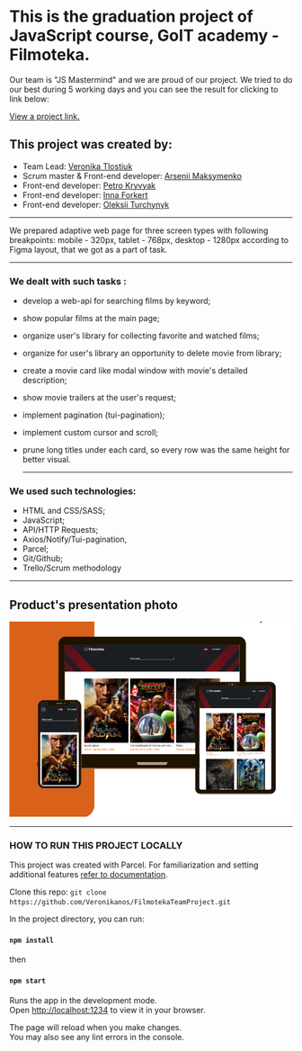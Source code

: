 # This is the graduation project of JavaScript course, GоIT academy - Filmoteka.

Our team is "JS Mastermind" and we are proud of our project. We tried to do our
best during 5 working days and you can see the result for clicking to link
below:

[View a project link.](https://veronikanos.github.io/FilmotekaTeamProject)

## This project was created by:

- Team Lead: [Veronika Tlostiuk]()
- Scrum master & Front-end developer:
  [Arsenii Maksymenko](https://github.com/smerch88)
- Front-end developer: [Petro Kryvyak](https://github.com/Petro199)
- Front-end developer: [Inna Forkert](https://github.com/InnaForkert)
- Front-end developer: [Oleksii Turchynyk](https://github.com/TurchynykOleksii)

---

We prepared adaptive web page for three screen types with following breakpoints:
mobile - 320px, tablet - 768px, desktop - 1280px according to Figma layout, that
we got as a part of task.

---

### We dealt with such tasks :

- develop a web-api for searching films by keyword;
- show popular films at the main page;
- organize user's library for collecting favorite and watched films;
- organize for user's library an opportunity to delete movie from library;
- create a movie card like modal window with movie's detailed description;
- show movie trailers at the user's request;
- implement pagination (tui-pagination);
- implement custom cursor and scroll;
- prune long titles under each card, so every row was the same height for better
  visual.

  ***

### We used such technologies:

- HTML and CSS/SASS;
- JavaScript;
- API/HTTP Requests;
- Axios/Notify/Tui-pagination,
- Parcel;
- Git/Github;
- Trello/Scrum methodology

---

## Product's presentation photo

![Product's presentation](./assets/presentation.png)

---

### HOW TO RUN THIS PROJECT LOCALLY

This project was created with Parcel. For familiarization and setting additional
features [refer to documentation](https://parceljs.org/).

Clone this repo:
`git clone https://github.com/Veronikanos/FilmotekaTeamProject.git`

In the project directory, you can run:

#### `npm install`

then

#### `npm start`

Runs the app in the development mode.\
Open [http://localhost:1234](http://localhost:1234) to view it in your browser.

The page will reload when you make changes.\
You may also see any lint errors in the console.
